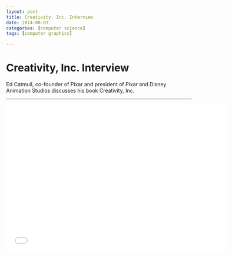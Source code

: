 ```yaml
---
layout: post
title: Creativity, Inc. Interview
date: 2014-08-03
categories: [computer science]
tags: [computer graphics]

---
```



# Creativity, Inc. Interview

Ed Catmull, co-founder of Pixar and president of Pixar and Disney Animation Studios discusses his book Creativity, Inc.


---

<iframe width="600" height="400" src="//www.youtube.com/embed/KTVnB3YAMgA" frameborder="0" allowfullscreen></iframe>


